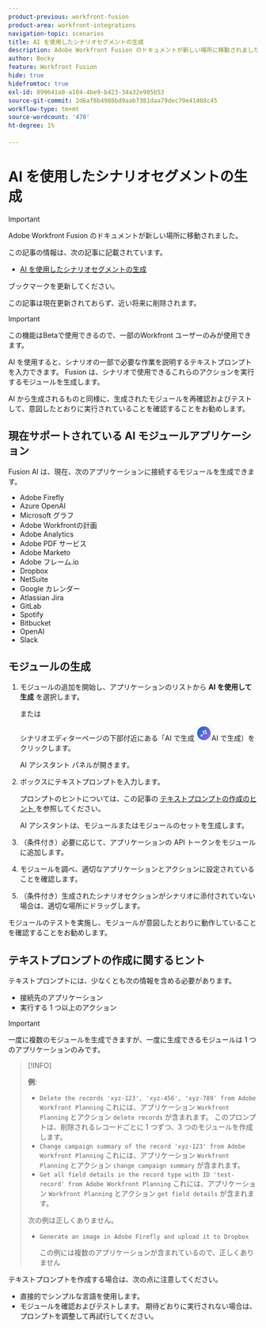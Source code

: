 ```yaml
---
product-previous: workfront-fusion
product-area: workfront-integrations
navigation-topic: scenarios
title: AI を使用したシナリオセグメントの生成
description: Adobe Workfront Fusion のドキュメントが新しい場所に移動されました。 この記事は廃止されましたが、この機能を説明する新しい記事へのリンクが含まれています。
author: Becky
feature: Workfront Fusion
hide: true
hidefromtoc: true
exl-id: 899641a0-a104-4be9-b423-34a32e985b53
source-git-commit: 2d6af8b4988bd9aab7381daa79dec79e41408c45
workflow-type: tm+mt
source-wordcount: '470'
ht-degree: 1%

---
```


# AI を使用したシナリオセグメントの生成

>[!IMPORTANT]
>
>Adobe Workfront Fusion のドキュメントが新しい場所に移動されました。
>
>この記事の情報は、次の記事に記載されています。
>
>* [AI を使用したシナリオセグメントの生成 ](https://experienceleague.adobe.com/docs/workfront-fusion/using/create-scenarios/add-modules/add-a-module-with-ai.html)
>
>ブックマークを更新してください。
>
>この記事は現在更新されておらず、近い将来に削除されます。

<!--DO NOT DELETE - linked through CSH-->

>[!IMPORTANT]
>
>この機能はBetaで使用できるので、一部のWorkfront ユーザーのみが使用できます。

AI を使用すると、シナリオの一部で必要な作業を説明するテキストプロンプトを入力できます。 Fusion は、シナリオで使用できるこれらのアクションを実行するモジュールを生成します。

AI から生成されるものと同様に、生成されたモジュールを再確認およびテストして、意図したとおりに実行されていることを確認することをお勧めします。

## 現在サポートされている AI モジュールアプリケーション

Fusion AI は、現在、次のアプリケーションに接続するモジュールを生成できます。

* Adobe Firefly
* Azure OpenAI
* Microsoft グラフ
* Adobe Workfrontの計画
* Adobe Analytics
* Adobe PDF サービス
* Adobe Marketo
* Adobe フレーム.io
* Dropbox
* NetSuite
* Google カレンダー
* Atlassian Jira
* GitLab
* Spotify
* Bitbucket
* OpenAI
* Slack

## モジュールの生成

1. モジュールの追加を開始し、アプリケーションのリストから **AI を使用して生成** を選択します。

   または

   シナリオエディターページの下部付近にある「AI で生成 ![ アイコン ](assets/generate-with-ai-icon-beta.png)AI で生成）をクリックします。

   AI アシスタント パネルが開きます。
1. ボックスにテキストプロンプトを入力します。

   プロンプトのヒントについては、この記事の [ テキストプロンプトの作成のヒント ](#tips-for-creating-text-prompts) を参照してください。

   AI アシスタントは、モジュールまたはモジュールのセットを生成します。
1. （条件付き）必要に応じて、アプリケーションの API トークンをモジュールに追加します。
1. モジュールを調べ、適切なアプリケーションとアクションに設定されていることを確認します。
1. （条件付き）生成されたシナリオセクションがシナリオに添付されていない場合は、適切な場所にドラッグします。

モジュールのテストを実施し、モジュールが意図したとおりに動作していることを確認することをお勧めします。

## テキストプロンプトの作成に関するヒント

テキストプロンプトには、少なくとも次の情報を含める必要があります。

* 接続先のアプリケーション
* 実行する 1 つ以上のアクション

>[!IMPORTANT]
>
>一度に複数のモジュールを生成できますが、一度に生成できるモジュールは 1 つのアプリケーションのみです。

>[!INFO]
>
>**例**:
>
>* `Delete the records 'xyz-123', 'xyz-456', 'xyz-789' from Adobe Workfront Planning`
>これには、アプリケーション `Workfront Planning` とアクション `delete records` が含まれます。 このプロンプトは、削除されるレコードごとに 1 つずつ、3 つのモジュールを作成します。
>* `Change campaign summary of the record 'xyz-123' from Adobe Workfront Planning`
>これには、アプリケーション `Workfront Planning` とアクション `change campaign summary` が含まれます。
>* `Get all field details in the record type with ID 'test-record' from Adobe Workfront Planning`
>これには、アプリケーション `Workfront Planning` とアクション `get field details` が含まれます。
>
>次の例は正しくありません。
>
>* `Generate an image in Adobe Firefly and upload it to Dropbox`
>
>    この例には複数のアプリケーションが含まれているので、正しくありません

テキストプロンプトを作成する場合は、次の点に注意してください。

* 直接的でシンプルな言語を使用します。
* モジュールを確認およびテストします。 期待どおりに実行されない場合は、プロンプトを調整して再試行してください。
